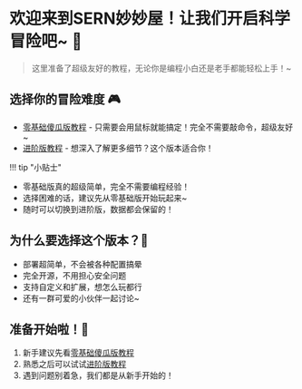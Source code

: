 # 欢迎来到SERN妙妙屋！让我们开启科学冒险吧~ 🌟

> 这里准备了超级友好的教程，无论你是编程小白还是老手都能轻松上手！~ 

## 选择你的冒险难度 🎮

* [零基础傻瓜版教程](simple_docker) - 只需要会用鼠标就能搞定！完全不需要敲命令，超级友好~
* [进阶版教程](full_docker) - 想深入了解更多细节？这个版本适合你！

!!! tip "小贴士"
   * 零基础版真的超级简单，完全不需要编程经验！
   * 选择困难的话，建议先从零基础版开始玩起来~
   * 随时可以切换到进阶版，数据都会保留的！

## 为什么要选择这个版本？🤔

* 部署超简单，不会被各种配置搞晕
* 完全开源，不用担心安全问题
* 支持自定义和扩展，想怎么玩都行
* 还有一群可爱的小伙伴一起讨论~

## 准备开始啦！🚀

1. 新手建议先看[零基础傻瓜版教程](simple_docker)
2. 熟悉之后可以试试[进阶版教程](full_docker)
3. 遇到问题别着急，我们都是从新手开始的！
